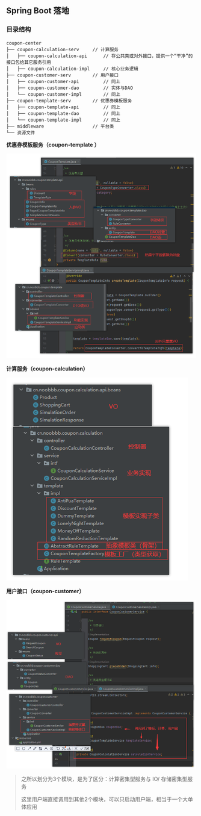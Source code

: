 ## Spring Boot 落地

### 目录结构

```
coupon-center
├── coupon-calculation-serv 	// 计算服务
│   ├── coupon-calculation-api		// 存公共类或对外接口，提供一个“干净”的接口包给其它服务引用
│   ├── coupon-calculation-impl		// 核心业务逻辑
├── coupon-customer-serv		// 用户接口
│   ├── coupon-customer-api			// 同上
│   ├── coupon-customer-dao			// 实体与DAO
│   └── coupon-customer-impl		// 同上
├── coupon-template-serv		// 优惠券模板服务
│   ├── coupon-template-api			// 同上
│   ├── coupon-template-dao			// 同上
│   └── coupon-template-impl		// 同上
├── middleware					// 平台类
└── 资源文件
```



**优惠券模板服务（coupon-template ）**

![image-20220724210415337](README.assets/image-20220724210415337.png)



**计算服务（coupon-calculation）**

![image-20220724210851129](README.assets/image-20220724210851129.png)



**用户接口（coupon-customer）**

![image-20220724211632673](README.assets/image-20220724211632673.png)



>之所以划分为3个模块，是为了区分：计算密集型服务与 IO/ 存储密集型服务
>
>
>这里用户端直接调用到其他2个模块，可以只启动用户端，相当于一个大单体应用

